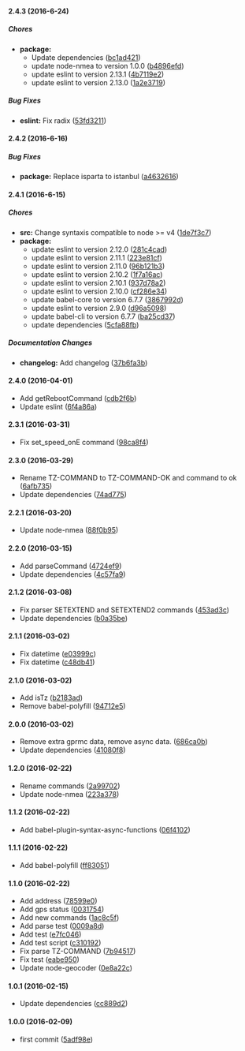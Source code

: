 #### 2.4.3 (2016-6-24)

##### Chores

* **package:**
  * Update dependencies ([bc1ad421](https://github.com/lgaticaq/tz-parser/commit/bc1ad42183dd931716bde3be2e50ab1cb7ee6abc))
  * update node-nmea to version 1.0.0 ([b4896efd](https://github.com/lgaticaq/tz-parser/commit/b4896efd4bef518fdc7a96b9a46b1e2b29383ff7))
  * update eslint to version 2.13.1 ([4b7119e2](https://github.com/lgaticaq/tz-parser/commit/4b7119e22e02e03e0b60470c2fe305a3182fd9c8))
  * update eslint to version 2.13.0 ([1a2e3719](https://github.com/lgaticaq/tz-parser/commit/1a2e3719c76ed728e7fa081f26ff763187957ec7))

##### Bug Fixes

* **eslint:** Fix radix ([53fd3211](https://github.com/lgaticaq/tz-parser/commit/53fd321171e1033a565406452a69f83aeddddd2b))

#### 2.4.2 (2016-6-16)

##### Bug Fixes

* **package:** Replace isparta to istanbul ([a4632616](https://github.com/lgaticaq/tz-parser/commit/a46326168c713adb3998a0b2eed0f2ff2431d975))

#### 2.4.1 (2016-6-15)

##### Chores

* **src:** Change syntaxis compatible to node >= v4 ([1de7f3c7](https://github.com/lgaticaq/tz-parser/commit/1de7f3c7562ecb497fec32493c943e830ffb5571))
* **package:**
  * update eslint to version 2.12.0 ([281c4cad](https://github.com/lgaticaq/tz-parser/commit/281c4cad786fa5ebdb9d8005da280d389013b4c3))
  * update eslint to version 2.11.1 ([223e81cf](https://github.com/lgaticaq/tz-parser/commit/223e81cf8a93aeb73285b77e19b5b458073824f8))
  * update eslint to version 2.11.0 ([96b121b3](https://github.com/lgaticaq/tz-parser/commit/96b121b3322ca98482e9cfa43b24c9409933498e))
  * update eslint to version 2.10.2 ([1f7a16ac](https://github.com/lgaticaq/tz-parser/commit/1f7a16ace0d4ce37f4e2f6878810e315a75336d5))
  * update eslint to version 2.10.1 ([937d78a2](https://github.com/lgaticaq/tz-parser/commit/937d78a291d9dcafa96a1e839706704858e60eba))
  * update eslint to version 2.10.0 ([cf286e34](https://github.com/lgaticaq/tz-parser/commit/cf286e3452a0349d692562e541879ae30eb04658))
  * update babel-core to version 6.7.7 ([3867992d](https://github.com/lgaticaq/tz-parser/commit/3867992d185b12c2bddacae1f660b97b3045ac04))
  * update eslint to version 2.9.0 ([d96a5098](https://github.com/lgaticaq/tz-parser/commit/d96a5098fbf0ea71d06bfcc383e31c6f52a798ca))
  * update babel-cli to version 6.7.7 ([ba25cd37](https://github.com/lgaticaq/tz-parser/commit/ba25cd37563cd378726578aa87b37edded812532))
  * update dependencies ([5cfa88fb](https://github.com/lgaticaq/tz-parser/commit/5cfa88fbcc62e345e14ac77adfa1648dc99b33df))

##### Documentation Changes

* **changelog:** Add changelog ([37b6fa3b](https://github.com/lgaticaq/tz-parser/commit/37b6fa3bb4b338694a0c526a8775156e85eb5186))

#### 2.4.0 (2016-04-01)

* Add getRebootCommand ([cdb2f6b](https://github.com/lgaticaq/tz-parser/commit/cdb2f6b))
* Update eslint ([6f4a86a](https://github.com/lgaticaq/tz-parser/commit/6f4a86a))

#### 2.3.1 (2016-03-31)

* Fix set_speed_onE command ([98ca8f4](https://github.com/lgaticaq/tz-parser/commit/98ca8f4))

#### 2.3.0 (2016-03-29)

* Rename TZ-COMMAND to TZ-COMMAND-OK and command to ok ([6afb735](https://github.com/lgaticaq/tz-parser/commit/6afb735))
* Update dependencies ([74ad775](https://github.com/lgaticaq/tz-parser/commit/74ad775))

#### 2.2.1 (2016-03-20)

* Update node-nmea ([88f0b95](https://github.com/lgaticaq/tz-parser/commit/88f0b95))

#### 2.2.0 (2016-03-15)

* Add parseCommand ([4724ef9](https://github.com/lgaticaq/tz-parser/commit/4724ef9))
* Update dependencies ([4c57fa9](https://github.com/lgaticaq/tz-parser/commit/4c57fa9))

#### 2.1.2 (2016-03-08)

* Fix parser SETEXTEND and SETEXTEND2 commands ([453ad3c](https://github.com/lgaticaq/tz-parser/commit/453ad3c))
* Update dependencies ([b0a35be](https://github.com/lgaticaq/tz-parser/commit/b0a35be))

#### 2.1.1 (2016-03-02)

* Fix datetime ([e03999c](https://github.com/lgaticaq/tz-parser/commit/e03999c))
* Fix datetime ([c48db41](https://github.com/lgaticaq/tz-parser/commit/c48db41))

#### 2.1.0 (2016-03-02)

* Add isTz ([b2183ad](https://github.com/lgaticaq/tz-parser/commit/b2183ad))
* Remove babel-polyfill ([94712e5](https://github.com/lgaticaq/tz-parser/commit/94712e5))

#### 2.0.0 (2016-03-02)

* Remove extra gprmc data, remove async data. ([686ca0b](https://github.com/lgaticaq/tz-parser/commit/686ca0b))
* Update dependencies ([41080f8](https://github.com/lgaticaq/tz-parser/commit/41080f8))

#### 1.2.0 (2016-02-22)

* Rename commands ([2a99702](https://github.com/lgaticaq/tz-parser/commit/2a99702))
* Update node-nmea ([223a378](https://github.com/lgaticaq/tz-parser/commit/223a378))

#### 1.1.2 (2016-02-22)

* Add babel-plugin-syntax-async-functions ([06f4102](https://github.com/lgaticaq/tz-parser/commit/06f4102))

#### 1.1.1 (2016-02-22)

* Add babel-polyfill ([ff83051](https://github.com/lgaticaq/tz-parser/commit/ff83051))

#### 1.1.0 (2016-02-22)

* Add address ([78599e0](https://github.com/lgaticaq/tz-parser/commit/78599e0))
* Add gps status ([0031754](https://github.com/lgaticaq/tz-parser/commit/0031754))
* Add new commands ([1ac8c5f](https://github.com/lgaticaq/tz-parser/commit/1ac8c5f))
* Add parse test ([0009a8d](https://github.com/lgaticaq/tz-parser/commit/0009a8d))
* Add test ([e7fc046](https://github.com/lgaticaq/tz-parser/commit/e7fc046))
* Add test script ([c310192](https://github.com/lgaticaq/tz-parser/commit/c310192))
* Fix parse TZ-COMMAND ([7b94517](https://github.com/lgaticaq/tz-parser/commit/7b94517))
* Fix test ([eabe950](https://github.com/lgaticaq/tz-parser/commit/eabe950))
* Update node-geocoder ([0e8a22c](https://github.com/lgaticaq/tz-parser/commit/0e8a22c))

#### 1.0.1 (2016-02-15)

* Update dependencies ([cc889d2](https://github.com/lgaticaq/tz-parser/commit/cc889d2))

#### 1.0.0 (2016-02-09)

* first commit ([5adf98e](https://github.com/lgaticaq/tz-parser/commit/5adf98e))
